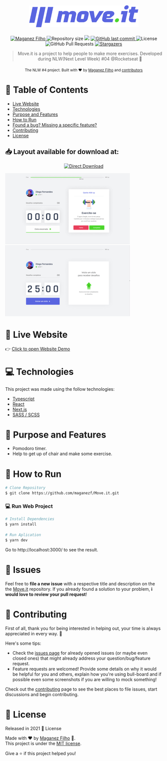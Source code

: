 <div align='center'>

# <img src="./public/logo-full.svg" alt="Move It" width="350"/>

</div>

<p align="center">
   <a href="https://www.linkedin.com/in/maganez-filho-b5813b188/">
      <img alt="Maganez Filho" src="https://img.shields.io/badge/-Maganez_Filho-5965e0?style=flat&logo=Linkedin&logoColor=white" />
   </a>
  <img alt="Repository size" src="https://img.shields.io/github/repo-size/maganezf/Move.it?color=5863d2">

  <a aria-label="Completed" >
    <img src="https://img.shields.io/badge/Move.It-NLW 4-5965e0?logo=data:image/png;base64,iVBORw0KGgoAAAANSUhEUgAAABAAAAAQCAMAAAAoLQ9TAAAALVBMVEVHcExxWsF0XMJzXMJxWcFsUsD///9jRrzY0u6Xh9Gsn9n39fyMecy0qd2bjNJWBT0WAAAABHRSTlMA2Do606wF2QAAAGlJREFUGJVdj1cWwCAIBLEsRU3uf9xobDH8+GZwUYi8i6ucJwrxKE+7D0G9Q4vlYqtmCSjndr4CgCgzlyFgfKfKCVO0LrPKjmiqMxGXkJwNnXskqWG+1oSM+BSwD8f29YLNjvx/OQrn+g99oQSoNmt3PgAAAABJRU5ErkJggg=="></img>
  </a>
  <a href="https://github.com/maganezf/Move.it/commits/main">
    <img alt="GitHub last commit" src="https://img.shields.io/github/last-commit/maganezf/Move.it?color=5863d2">
  </a>
  <img alt="License" src="https://img.shields.io/badge/license-MIT-5965e0">
  <img alt="GitHub Pull Requests" src="https://img.shields.io/github/issues-pr/maganezf/Move.it?color=5863d2" />
  <a href="https://github.com/maganezf/Move.it/stargazers">
    <img alt="Stargazers" src="https://img.shields.io/github/stars/maganezf/Move.it?color=5863d2&logo=github">
  </a>
</p>

<div align="center">

> Move.it is a project to help people to make more exercises. Developed during NLW(Next Level Week) #04 @Rocketseat 🚀

<sub>The NLW #4 project. Built with ❤︎ by
<a href="https://github.com/maganezf">Maganez Filho</a> and
<a href="https://github.com/maganezf/move.it/graphs/contributors"> contributors </a>
</sub>

</div>

# :pushpin: Table of Contents

- [Live Website](#eyes-live-website)
- [Technologies](#computer-technologies)
- [Purpose and Features](#dart-purpose-and-features)
- [How to Run](#construction_worker-how-to-run)
- [Found a bug? Missing a specific feature?](#bug-issues)
- [Contributing](#tada-contributing)
- [License](#closed_book-license)

<h2 align="left"> 📥 Layout available for download at: </h2>
<p align="center">
    <a title="Design_at_here" href="https://www.figma.com/file/ge20pu3ofMOKoliUyKx1Nl/?viewer=1&node-id=160:2761">
        <img alt="Direct Download" src="https://img.shields.io/badge/Design_at_here-323232?style=flat-square&logo=figma&logoColor=red" width="200px" />
    </a>
</p>

<div>
   <img src="./.github/screenshot-1.png" width="400px">
   <img src="./.github/screenshot-2.png" width="400px">
</div>

# :eyes: Live Website

👉 [Click to open Website Demo](https://move-it-maganezf.vercel.app/)

# :computer: Technologies

This project was made using the follow technologies:

- [Typescript](https://www.typescriptlang.org/)
- [React](https://reactjs.org/)
- [Next.js](https://nextjs.org/)
- [SASS / SCSS](https://sass-lang.com/)

# :dart: Purpose and Features

- Pomodoro timer.
- Help to get up of chair and make some exercise.

# :construction_worker: How to Run

```bash
# Clone Repository
$ git clone https://github.com/maganezf/Move.it.git
```

### 💻 Run Web Project

```bash
# Install Dependencies
$ yarn install

# Run Aplication
$ yarn dev
```

Go to http://localhost:3000/ to see the result.

# :bug: Issues

Feel free to **file a new issue** with a respective title and description on the the [Move.it](https://github.com/maganezf/Move.it/issues) repository. If you already found a solution to your problem, **i would love to review your pull request**!

# :tada: Contributing

First of all, thank you for being interested in helping out, your time is always appreciated in every way. 💯

Here's some tips:

- Check the [issues page](https://github.com/maganezf/Move.it/issues) for already opened issues (or maybe even closed ones) that might already address your question/bug/feature request.
- Feature requests are welcomed! Provide some details on why it would be helpful for you and others, explain how you're using bull-board and if possible even some screenshots if you are willing to mock something!

Check out the [contributing](./CONTRIBUTING) page to see the best places to file issues, start discussions and begin contributing.

# 📕 License

Released in 2021 📕 License

Made with ❤︎ by [Maganez Filho](https://github.com/maganezf) 🚀. <br/>
This project is under the [MIT license](./LICENSE).

Give a ⭐️ if this project helped you!
